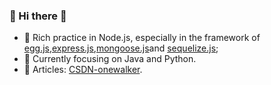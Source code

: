 ### 🌈 Hi there 👋

<!--
**oneWalker/onewalker** is a ✨ _special_ ✨ repository because its `README.md` (this file) appears on your GitHub profile.

Here are some ideas to get you started:

- 🔭 I’m currently working on ...
- 🌱 I’m currently learning ...
- 👯 I’m looking to collaborate on ...
- 🤔 I’m looking for help with ...
- 💬 Ask me about ...
- 📫 How to reach me: ...
- 😄 Pronouns: ...
- ⚡ Fun fact: ...
[![onewalker's github stats](https://github-readme-stats.vercel.app/api?username=onewalker)](https://github.com/onewalker)
-->
- 🔭 Rich practice in Node.js, especially in the framework of [egg.js](https://eggjs.org/en/tutorials/index.html),[express.js](https://expressjs.com/),[mongoose.js](https://mongoosejs.com/)and [sequelize.js](https://sequelize.org/);
- 🌱 Currently focusing on Java and Python.
- 🔗 Articles: [CSDN-onewalker](https://blog.csdn.net/sinat_20744625).
